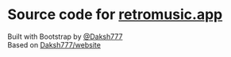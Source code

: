 # Source code for [retromusic.app](https://retromusic.app)
Built with Bootstrap by [@Daksh777](https://github.com/Daksh777) <br>
Based on [Daksh777/website](https://github.com/Daksh777/website)
